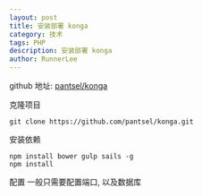 ```yaml
---
layout: post
title: 安装部署 konga
category: 技术
tags: PHP
description: 安装部署 konga
author: RunnerLee
---
```


github 地址: [pantsel/konga](https://github.com/pantsel/konga)

克隆项目
```
git clone https://github.com/pantsel/konga.git
```

安装依赖
```
npm install bower gulp sails -g
npm install
```

配置
一般只需要配置端口, 以及数据库
```

```
